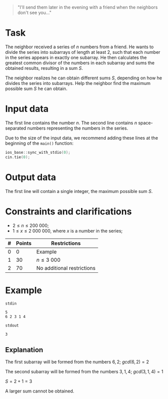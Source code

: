 > "I'll send them later in the evening with a friend when the neighbors don't see you..."

# Task

The neighbor received a series of $n$ numbers from a friend. He wants to divide the series into subarrays of length at least 2, such that each number in the series appears in exactly one subarray. He then calculates the greatest common divisor of the numbers in each subarray and sums the obtained results, resulting in a sum $S$.

The neighbor realizes he can obtain different sums $S$, depending on how he divides the series into subarrays. Help the neighbor find the maximum possible sum $S$ he can obtain.

# Input data

The first line contains the number $n$. The second line contains $n$ space-separated numbers representing the numbers in the series.

Due to the size of the input data, we recommend adding these lines at the beginning of the `main()` function:

```cpp
ios_base::sync_with_stdio(0);
cin.tie(0);
```

# Output data

The first line will contain a single integer, the maximum possible sum $S$.

# Constraints and clarifications

* $2 \leq n \leq 200\ 000$;
* $1 \leq x \leq 2\ 000\ 000$, where $x$ is a number in the series;

| # | Points | Restrictions          |
| - | ------ | --------------------- |
| 0 | 0      | Example               |
| 1 | 30     | $n \leq 3\ 000$      |
| 2 | 70     | No additional restrictions |

# Example

`stdin`
```
5
6 2 3 1 4
```

`stdout`
```
3
```

## Explanation

The first subarray will be formed from the numbers $6, 2$; $gcd(6, 2) = 2$

The second subarray will be formed from the numbers $3, 1, 4$; $gcd(3, 1, 4) = 1$

$S = 2 + 1 = 3$

A larger sum cannot be obtained.